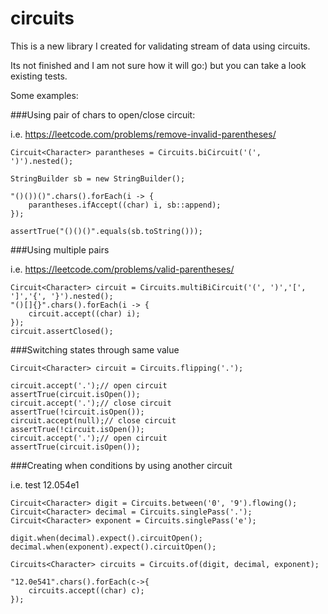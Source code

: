 # circuits
This is a new library I created for validating stream of data using circuits.

Its not finished and I am not sure how it will go:) but you can take a look existing tests.

Some examples:

###Using pair of chars to open/close circuit:

i.e. https://leetcode.com/problems/remove-invalid-parentheses/

```
Circuit<Character> parantheses = Circuits.biCircuit('(', ')').nested();

StringBuilder sb = new StringBuilder();

"()())()".chars().forEach(i -> {
	parantheses.ifAccept((char) i, sb::append);
});

assertTrue("()()()".equals(sb.toString()));
```

###Using multiple pairs

i.e. https://leetcode.com/problems/valid-parentheses/

```
Circuit<Character> circuit = Circuits.multiBiCircuit('(', ')','[', ']','{', '}').nested();
"()[]{}".chars().forEach(i -> {
	circuit.accept((char) i);
});
circuit.assertClosed();

```
###Switching states through same value

```
Circuit<Character> circuit = Circuits.flipping('.');

circuit.accept('.');// open circuit
assertTrue(circuit.isOpen());
circuit.accept('.');// close circuit
assertTrue(!circuit.isOpen());
circuit.accept(null);// close circuit
assertTrue(!circuit.isOpen());
circuit.accept('.');// open circuit
assertTrue(circuit.isOpen());

```
###Creating when conditions by using another circuit

i.e. test 12.054e1

```		
Circuit<Character> digit = Circuits.between('0', '9').flowing();
Circuit<Character> decimal = Circuits.singlePass('.');
Circuit<Character> exponent = Circuits.singlePass('e');

digit.when(decimal).expect().circuitOpen();
decimal.when(exponent).expect().circuitOpen();

Circuits<Character> circuits = Circuits.of(digit, decimal, exponent);

"12.0e541".chars().forEach(c->{
	circuits.accept((char) c);
});

```
